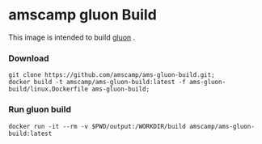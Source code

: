 # amscamp gluon Build

This image is intended to build [gluon](https://github.com/freifunk-gluon/gluon.git) .

### Download

```shell
git clone https://github.com/amscamp/ams-gluon-build.git;
docker build -t amscamp/ams-gluon-build:latest -f ams-gluon-build/linux.Dockerfile ams-gluon-build;
```

### Run gluon build
```shell
docker run -it --rm -v $PWD/output:/WORKDIR/build amscamp/ams-gluon-build:latest
```

